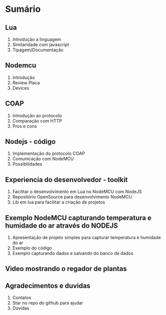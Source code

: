 # Sumário
## Lua

1. Introdução a linguagem
2. Similaridade com javascript
3. Tipagem/Documentação

## Nodemcu

1. Introdução
2. Review Placa
3. Devices

## COAP

1. Introdução ao protocolo
2. Comparação com HTTP
3. Pros e cons

## Nodejs - código

1. Implementação do protocolo COAP
2. Comunicação com NodeMCU
3. Possibilidades

## Experiencia do desenvolvedor - toolkit

1. Facilitar o desenvolvimento em Lua no NodeMCU com NodeJS
2. Repositório OpenSource para desenvolvimento NodeMCU
3. Lib em lua para facilitar a criação de projetos 

## Exemplo NodeMCU capturando temperatura e humidade do ar através do NODEJS

1. Apresentação de projeto simples para capturar temperatura e humidade do ar
2. Exemplo do código
3. Exemplo capturando dados e salvando do banco de dados

## Video mostrando o regador de plantas

## Agradecimentos e duvidas

1. Contatos
2. Star no repo do github para ajudar
3. Dúvidas


